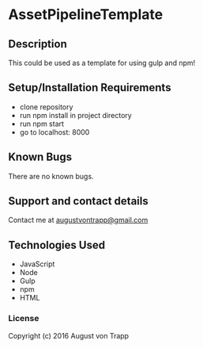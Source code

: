 # AssetPipelineTemplate

## Description

  This could be used as a template for using gulp and npm!

## Setup/Installation Requirements

* clone repository
* run npm install in project directory
* run npm start
* go to localhost: 8000

## Known Bugs

There are no known bugs.

## Support and contact details

Contact me at augustvontrapp@gmail.com

## Technologies Used

* JavaScript
* Node
* Gulp
* npm
* HTML


### License

Copyright (c) 2016 August von Trapp
